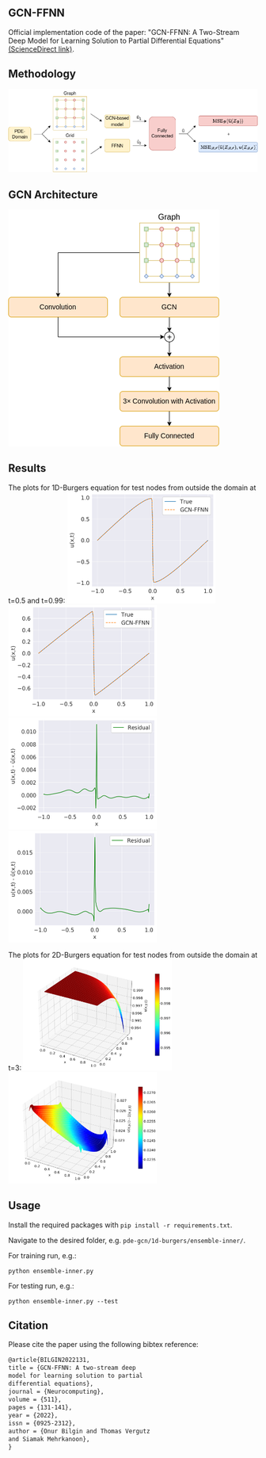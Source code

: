 ## GCN-FFNN
Official implementation code of the paper: "GCN-FFNN: A Two-Stream Deep Model for Learning Solution to Partial Differential Equations" [(ScienceDirect link)](https://www.sciencedirect.com/science/article/pii/S0925231222011511).


## Methodology
![pde-gcn](images/methodology.png)
<br />

## GCN Architecture
![pde-gcn <](images/architecture.png)
<br />

## Results
The plots for 1D-Burgers equation for test nodes from outside the domain at t=0.5 and t=0.99:
<img src="images/t050_ens_out.png"  width="300" height="225" /> <img src="images/t099_ens_out.png"  width="300" height="225" />
<img src="images/t050_ens_out_res.png"  width="300" height="225" /> <img src="images/t099_ens_out_res.png"  width="300" height="225" />

The plots for 2D-Burgers equation for test nodes from outside the domain at t=3:
<img src="images/3d-plot_ens_2d-burgers_true_3s.png"  width="300" height="225" /> <img src="images/3d-plot_ens_2d-burgers_res_3s.png"  width="300" height="225" />

## Usage
Install the required packages with `pip install -r requirements.txt`.

Navigate to the desired folder, e.g. `pde-gcn/1d-burgers/ensemble-inner/`.

For training run, e.g.:
```
python ensemble-inner.py
```
For testing run, e.g.:
```
python ensemble-inner.py --test
```


## Citation 
Please cite the paper using the following bibtex reference:
```
@article{BILGIN2022131,
title = {GCN-FFNN: A two-stream deep 
model for learning solution to partial 
differential equations},
journal = {Neurocomputing},
volume = {511},
pages = {131-141},
year = {2022},
issn = {0925-2312},
author = {Onur Bilgin and Thomas Vergutz 
and Siamak Mehrkanoon},
}
```

